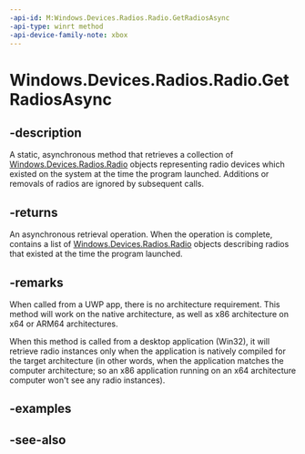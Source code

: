 ```yaml
---
-api-id: M:Windows.Devices.Radios.Radio.GetRadiosAsync
-api-type: winrt method
-api-device-family-note: xbox
---
```


<!-- Method syntax
public Windows.Foundation.IAsyncOperation<Windows.Foundation.Collections.IVectorView<Windows.Devices.Radios.Radio>> GetRadiosAsync()
-->

# Windows.Devices.Radios.Radio.GetRadiosAsync

## -description
A static, asynchronous method that retrieves a collection of [Windows.Devices.Radios.Radio](radio.md) objects representing radio devices which existed on the system at the time the program launched.  Additions or removals of radios are ignored by subsequent calls.

## -returns
An asynchronous retrieval operation. When the operation is complete, contains a list of [Windows.Devices.Radios.Radio](radio.md) objects describing radios that existed at the time the program launched.

## -remarks
When called from a UWP app, there is no architecture requirement. This method will work on the native architecture, as well as x86 architecture on x64 or ARM64 architectures.

When this method is called from a desktop application (Win32), it will retrieve radio instances only when the application is natively compiled for the target architecture (in other words, when the application matches the computer architecture; so an x86 application running on an x64 architecture computer won't see any radio instances).

## -examples

## -see-also
